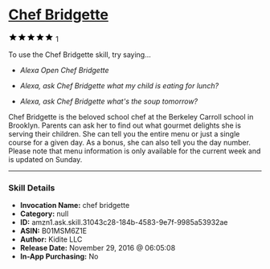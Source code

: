 # [Chef Bridgette](http://alexa.amazon.com/#skills/amzn1.ask.skill.31043c28-184b-4583-9e7f-9985a53932ae)
![5 stars](../../images/ic_star_black_18dp_1x.png)![5 stars](../../images/ic_star_black_18dp_1x.png)![5 stars](../../images/ic_star_black_18dp_1x.png)![5 stars](../../images/ic_star_black_18dp_1x.png)![5 stars](../../images/ic_star_black_18dp_1x.png) 1

To use the Chef Bridgette skill, try saying...

* *Alexa Open Chef Bridgette*

* *Alexa, ask Chef Bridgette what my child is eating for lunch?*

* *Alexa, ask Chef Bridgette what's the soup tomorrow?*

Chef Bridgette is the beloved school chef at the Berkeley Carroll school in Brooklyn. Parents can ask her to find out what gourmet delights she is serving their children.  She can tell you the entire menu or just a single course for a given day. As a bonus, she can also tell you the day number. Please note that menu information is only available for the current week and is updated on Sunday.

***

### Skill Details

* **Invocation Name:** chef bridgette
* **Category:** null
* **ID:** amzn1.ask.skill.31043c28-184b-4583-9e7f-9985a53932ae
* **ASIN:** B01MSM6Z1E
* **Author:** Kidite LLC 
* **Release Date:** November 29, 2016 @ 06:05:08
* **In-App Purchasing:** No
